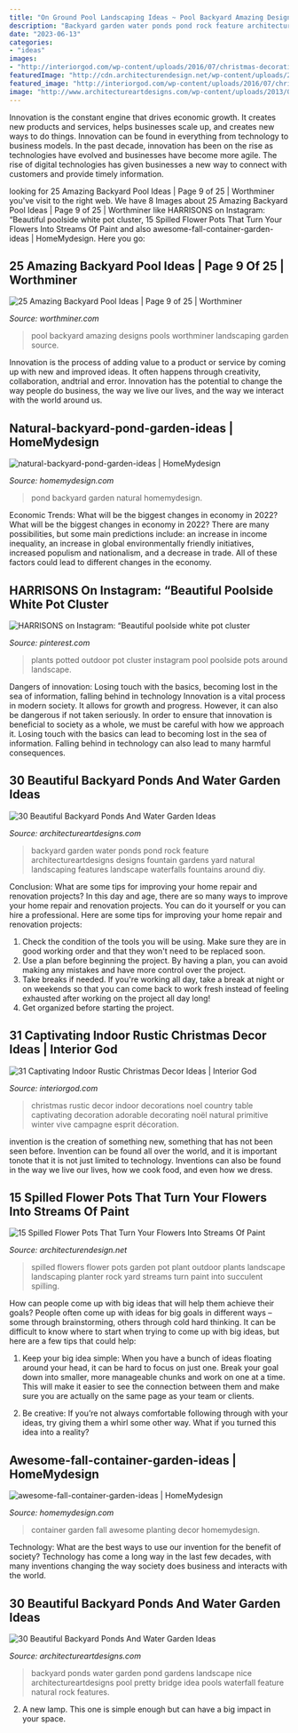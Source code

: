 ```yaml
---
title: "On Ground Pool Landscaping Ideas ~ Pool Backyard Amazing Designs Pools Worthminer Landscaping Garden Source"
description: "Backyard garden water ponds pond rock feature architectureartdesigns designs fountain gardens yard natural landscaping features landscape waterfalls fountains around diy"
date: "2023-06-13"
categories:
- "ideas"
images:
- "http://interiorgod.com/wp-content/uploads/2016/07/christmas-decoration-ideas-3.jpg"
featuredImage: "http://cdn.architecturendesign.net/wp-content/uploads/2015/07/AD-Spilled-Flowers-Garden-Ideas-07.jpg"
featured_image: "http://interiorgod.com/wp-content/uploads/2016/07/christmas-decoration-ideas-3.jpg"
image: "http://www.architectureartdesigns.com/wp-content/uploads/2013/04/Backyard-ArchitectureArtDesigns-7.jpg"
---
```



Innovation is the constant engine that drives economic growth. It creates new products and services, helps businesses scale up, and creates new ways to do things. Innovation can be found in everything from technology to business models. In the past decade, innovation has been on the rise as technologies have evolved and businesses have become more agile. The rise of digital technologies has given businesses a new way to connect with customers and provide timely information.

	

		
looking for 25 Amazing Backyard Pool Ideas | Page 9 of 25 | Worthminer you've visit to the right web. We have 8 Images about 25 Amazing Backyard Pool Ideas | Page 9 of 25 | Worthminer like HARRISONS on Instagram: “Beautiful poolside white pot cluster, 15 Spilled Flower Pots That Turn Your Flowers Into Streams Of Paint and also awesome-fall-container-garden-ideas | HomeMydesign. Here you go:
		
    
## 25 Amazing Backyard Pool Ideas | Page 9 Of 25 | Worthminer

<img loading=lazy src="http://www.worthminer.com/wp-content/uploads/2018/07/Pool-9.jpg" onerror="this.onerror=null;this.src='https://tse4.mm.bing.net/th?id=OIP.2g8YqHm7d-GOaQdQVQbFfwHaLG&amp;pid=15.1';" alt="25 Amazing Backyard Pool Ideas | Page 9 of 25 | Worthminer">

_Source: worthminer.com_

>pool backyard amazing designs pools worthminer landscaping garden source. 

	

Innovation is the process of adding value to a product or service by coming up with new and improved ideas. It often happens through creativity, collaboration, andtrial and error. Innovation has the potential to change the way people do business, the way we live our lives, and the way we interact with the world around us.

    
## Natural-backyard-pond-garden-ideas | HomeMydesign

<img loading=lazy src="https://homemydesign.com/wp-content/uploads/2015/04/natural-backyard-pond-garden-ideas.jpg" onerror="this.onerror=null;this.src='https://tse4.mm.bing.net/th?id=OIP.iXqLx7Ege1joC78m9LBKEgHaJ4&amp;pid=15.1';" alt="natural-backyard-pond-garden-ideas | HomeMydesign">

_Source: homemydesign.com_

>pond backyard garden natural homemydesign. 

	

Economic Trends: What will be the biggest changes in economy in 2022?
What will be the biggest changes in economy in 2022? There are many possibilities, but some main predictions include: an increase in income inequality, an increase in global environmentally friendly initiatives, increased populism and nationalism, and a decrease in trade. All of these factors could lead to different changes in the economy.

    
## HARRISONS On Instagram: “Beautiful Poolside White Pot Cluster

<img loading=lazy src="https://i.pinimg.com/736x/38/0d/e7/380de7a1652f04c4f8218a9eeac16c26.jpg" onerror="this.onerror=null;this.src='https://tse2.mm.bing.net/th?id=OIP.AYcv_OrS5YwbeHE3yfkgJgHaJQ&amp;pid=15.1';" alt="HARRISONS on Instagram: “Beautiful poolside white pot cluster">

_Source: pinterest.com_

>plants potted outdoor pot cluster instagram pool poolside pots around landscape. 

	

Dangers of innovation: Losing touch with the basics, becoming lost in the sea of information, falling behind in technology
Innovation is a vital process in modern society. It allows for growth and progress. However, it can also be dangerous if not taken seriously. In order to ensure that innovation is beneficial to society as a whole, we must be careful with how we approach it. Losing touch with the basics can lead to becoming lost in the sea of information. Falling behind in technology can also lead to many harmful consequences.

    
## 30 Beautiful Backyard Ponds And Water Garden Ideas

<img loading=lazy src="http://www.architectureartdesigns.com/wp-content/uploads/2013/04/Backyard-ArchitectureArtDesigns-7.jpg" onerror="this.onerror=null;this.src='https://tse2.mm.bing.net/th?id=OIP.kGQzkIOHM2fYv7g3j190yQHaJ3&amp;pid=15.1';" alt="30 Beautiful Backyard Ponds And Water Garden Ideas">

_Source: architectureartdesigns.com_

>backyard garden water ponds pond rock feature architectureartdesigns designs fountain gardens yard natural landscaping features landscape waterfalls fountains around diy. 

	

Conclusion: What are some tips for improving your home repair and renovation projects?
In this day and age, there are so many ways to improve your home repair and renovation projects. You can do it yourself or you can hire a professional. Here are some tips for improving your home repair and renovation projects: 
1. Check the condition of the tools you will be using. Make sure they are in good working order and that they won't need to be replaced soon. 
2. Use a plan before beginning the project. By having a plan, you can avoid making any mistakes and have more control over the project. 
3. Take breaks if needed. If you're working all day, take a break at night or on weekends so that you can come back to work fresh instead of feeling exhausted after working on the project all day long! 
4. Get organized before starting the project.

    
## 31 Captivating Indoor Rustic Christmas Decor Ideas | Interior God

<img loading=lazy src="http://interiorgod.com/wp-content/uploads/2016/07/christmas-decoration-ideas-3.jpg" onerror="this.onerror=null;this.src='https://tse3.mm.bing.net/th?id=OIP._HsmbixkNXM0cO_Lb2KUnwHaLH&amp;pid=15.1';" alt="31 Captivating Indoor Rustic Christmas Decor Ideas | Interior God">

_Source: interiorgod.com_

>christmas rustic decor indoor decorations noel country table captivating decoration adorable decorating noël natural primitive winter vive campagne esprit décoration. 

	

invention is the creation of something new, something that has not been seen before. Invention can be found all over the world, and it is important tonote that it is not just limited to technology. Inventions can also be found in the way we live our lives, how we cook food, and even how we dress.

    
## 15 Spilled Flower Pots That Turn Your Flowers Into Streams Of Paint

<img loading=lazy src="http://cdn.architecturendesign.net/wp-content/uploads/2015/07/AD-Spilled-Flowers-Garden-Ideas-07.jpg" onerror="this.onerror=null;this.src='https://tse1.mm.bing.net/th?id=OIP.0Qu9kxfh1NReD36BZ6FILAHaJ3&amp;pid=15.1';" alt="15 Spilled Flower Pots That Turn Your Flowers Into Streams Of Paint">

_Source: architecturendesign.net_

>spilled flowers flower pots garden pot plant outdoor plants landscape landscaping planter rock yard streams turn paint into succulent spilling. 

	

How can people come up with big ideas that will help them achieve their goals?
People often come up with ideas for big goals in different ways – some through brainstorming, others through cold hard thinking. It can be difficult to know where to start when trying to come up with big ideas, but here are a few tips that could help:
1. Keep your big idea simple: When you have a bunch of ideas floating around your head, it can be hard to focus on just one. Break your goal down into smaller, more manageable chunks and work on one at a time. This will make it easier to see the connection between them and make sure you are actually on the same page as your team or clients.

2. Be creative: If you’re not always comfortable following through with your ideas, try giving them a whirl some other way. What if you turned this idea into a reality?

    
## Awesome-fall-container-garden-ideas | HomeMydesign

<img loading=lazy src="https://homemydesign.com/wp-content/uploads/2019/08/awesome-fall-container-garden-ideas.jpg" onerror="this.onerror=null;this.src='https://tse3.mm.bing.net/th?id=OIP.1-2uoBVsLE3asvOiasbXwQHaLH&amp;pid=15.1';" alt="awesome-fall-container-garden-ideas | HomeMydesign">

_Source: homemydesign.com_

>container garden fall awesome planting decor homemydesign. 

	

Technology: What are the best ways to use our invention for the benefit of society?
Technology has come a long way in the last few decades, with many inventions changing the way society does business and interacts with the world.

    
## 30 Beautiful Backyard Ponds And Water Garden Ideas

<img loading=lazy src="http://www.architectureartdesigns.com/wp-content/uploads/2013/04/Backyard-ArchitectureArtDesigns-1.jpg" onerror="this.onerror=null;this.src='https://tse1.mm.bing.net/th?id=OIP.dukAePzm0-a-W5Tn6EqUiQHaJ4&amp;pid=15.1';" alt="30 Beautiful Backyard Ponds And Water Garden Ideas">

_Source: architectureartdesigns.com_

>backyard ponds water garden pond gardens landscape nice architectureartdesigns pool pretty bridge idea pools waterfall feature natural rock features. 

	

2. A new lamp. This one is simple enough but can have a big impact in your space.

